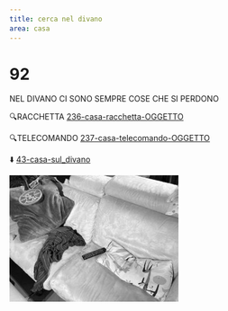 ```yaml
---
title: cerca nel divano
area: casa
---
```

# 92
NEL DIVANO CI SONO SEMPRE COSE CHE SI PERDONO

🔍RACCHETTA [236-casa-racchetta-OGGETTO](236-casa-racchetta-OGGETTO.md)

🔍TELECOMANDO [237-casa-telecomando-OGGETTO](237-casa-telecomando-OGGETTO.md)

⬇️ [43-casa-sul_divano](43-casa-sul_divano.md)

![foto_121](_assets/preview/foto_121.jpg)